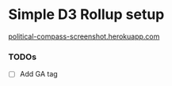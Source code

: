 # Simple D3 Rollup setup

[political-compass-screenshot.herokuapp.com](https://political-compass-screenshot.herokuapp.com)

### TODOs
- [ ] Add GA tag